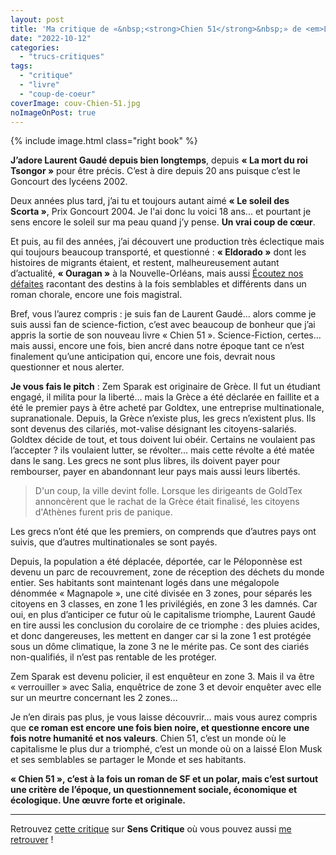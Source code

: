 ```yaml
---
layout: post
title: 'Ma critique de «&nbsp;<strong>Chien 51</strong>&nbsp;» de <em>Laurent Gaudé</em>'
date: "2022-10-12"
categories: 
  - "trucs-critiques"
tags: 
  - "critique"
  - "livre"
  - "coup-de-coeur"
coverImage: couv-Chien-51.jpg
noImageOnPost: true
---
```


{% include image.html class="right book" %}

<p><strong>J’adore Laurent Gaudé depuis bien longtemps</strong>, depuis <strong>« La mort du roi Tsongor »</strong> pour être précis. C’est à dire depuis 20&nbsp;ans puisque c’est le Goncourt des lycéens 2002.</p>

<p>Deux années plus tard, j’ai tu et toujours autant aimé <strong>« Le soleil des Scorta »</strong>, Prix Goncourt 2004. Je l'ai donc lu voici 18&nbsp;ans... et pourtant je sens encore le soleil sur ma peau quand j’y pense. <strong>Un vrai coup de cœur</strong>.</p>

<p>Et puis, au fil des années, j’ai découvert une production très éclectique mais qui toujours beaucoup transporté, et questionné&nbsp;: <strong>« Eldorado »</strong> dont les histoires de migrants étaient, et restent, malheureusement autant d’actualité, <strong>« Ouragan »</strong> à la Nouvelle-Orléans, mais aussi <a href="https://www.6x8.org/2016/09/ma-critique-de-ecoutez-nos-defaites-de-laurent-gaude/">Écoutez nos défaites</a> racontant des destins à la fois semblables et différents dans un roman chorale, encore une fois magistral.</p>

<p>Bref, vous l’aurez compris : je suis fan de Laurent Gaudé… alors comme je suis aussi fan de science-fiction, c’est avec beaucoup de bonheur que j’ai appris la sortie de son nouveau livre « Chien 51 ». Science-Fiction, certes… mais aussi, encore une fois, bien ancré dans notre époque tant ce n’est finalement qu’une anticipation qui, encore une fois, devrait nous questionner et nous alerter.</p>

<p><strong>Je vous fais le pitch</strong>&nbsp;: Zem Sparak est originaire de Grèce. Il fut un étudiant engagé, il milita pour la liberté… mais la Grèce a été déclarée en faillite et a été le premier pays à être acheté par Goldtex, une entreprise multinationale, supranationale. Depuis, la Grèce n’existe plus, les grecs n’existent plus. Ils sont devenus des cilariés, mot-valise désignant les citoyens-salariés. Goldtex décide de tout, et tous doivent lui obéir. Certains ne voulaient pas l’accepter ? ils voulaient lutter, se révolter… mais cette révolte a été matée dans le sang. Les grecs ne sont plus libres, ils doivent payer pour rembourser, payer en abandonnant leur pays mais aussi leurs libertés.</p>

<blockquote class="citation">
  <p>D'un coup, la ville devint folle. Lorsque les dirigeants de GoldTex annoncèrent que le rachat de la Grèce était finalisé, les citoyens d'Athènes furent pris de panique.</p>
</blockquote>

<p>Les grecs n’ont été que les premiers, on comprends que d’autres pays ont suivis, que d’autres multinationales se sont payés.</p>

<p>Depuis, la population a été déplacée, déportée, car le Péloponnèse est devenu un parc de recouvrement, zone de réception des déchets du monde entier. Ses habitants sont maintenant logés dans une mégalopole dénommée « Magnapole », une cité divisée en 3 zones, pour séparés les citoyens en 3&nbsp;classes, en zone&nbsp;1 les privilégiés, en zone&nbsp;3 les damnés. Car oui, en plus d’anticiper ce futur où le capitalisme triomphe, Laurent Gaudé en tire aussi les conclusion du corolaire de ce triomphe : des pluies acides, et donc dangereuses, les mettent en danger car si la zone 1 est protégée sous un dôme climatique, la zone 3 ne le mérite pas. Ce sont des ciariés non-qualifiés, il n’est pas rentable de les protéger.</p>

<p>Zem Sparak est devenu policier, il est enquêteur en zone 3. Mais il va être « verrouiller » avec Salia, enquêtrice de zone 3 et devoir enquêter avec elle sur un meurtre concernant les 2&nbsp;zones…</p>

<p>Je n’en dirais pas plus, je vous laisse découvrir… mais vous aurez compris que <strong>ce roman est encore une fois bien noire, et questionne encore une fois notre humanité et nos valeurs</strong>. Chien 51, c’est un monde où le capitalisme le plus dur a triomphé, c’est un monde où on a laissé Elon Musk et ses semblables se partager le Monde et ses habitants.</p>

<p><strong>« Chien 51 », c’est à la fois un roman de <abbr>SF</abbr> et un polar, mais c’est surtout une critère de l’époque, un questionnement sociale, économique et écologique. Une œuvre forte et originale.</strong></p>

* * *

Retrouvez [cette critique](https://www.senscritique.com/livre/chien_51/critique/280229610) sur **Sens Critique** où vous pouvez aussi [me retrouver](http://www.senscritique.com/Arnaud_Malon) !
